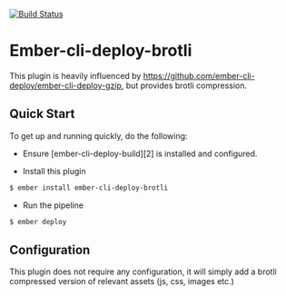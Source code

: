 [![Build Status](https://travis-ci.org/mfeckie/ember-cli-deploy-brotli.svg?branch=master)](https://travis-ci.org/mfeckie/ember-cli-deploy-brotli)

# Ember-cli-deploy-brotli

This plugin is heavily influenced by https://github.com/ember-cli-deploy/ember-cli-deploy-gzip, but provides brotli compression.

## Quick Start

To get up and running quickly, do the following:

- Ensure [ember-cli-deploy-build][2] is installed and configured.

- Install this plugin

```bash
$ ember install ember-cli-deploy-brotli
```

- Run the pipeline

```bash
$ ember deploy
```

## Configuration

This plugin does not require any configuration, it will simply add a brotli compressed version of relevant assets (js, css, images etc.)
